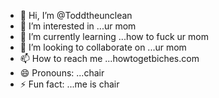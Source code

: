 - 👋 Hi, I’m @Toddtheunclean
- 👀 I’m interested in ...ur mom
- 🌱 I’m currently learning ...how to fuck ur mom
- 💞️ I’m looking to collaborate on ...ur mom
- 📫 How to reach me ...howtogetbiches.com
- 😄 Pronouns: ...chair 
- ⚡ Fun fact: ...me is chair

<!---
Toddtheunclean/Toddtheunclean is a ✨ special ✨ repository because its `README.md` (this file) appears on your GitHub profile.
You can click the Preview link to take a look at your changes.
--->
